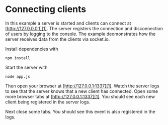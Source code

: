 # Connecting clients

In this example a server is started and clients can connect at [http://127.0.0.0.1][1]. The server registers the connection and disconnection of users by logging to the console. The example deomonstrates how the server receives data from the clients via socket.io.

Install dependencies with 
    
    npm install

Start the server with

    node app.js

Then open your browser at [http://127.0.0.1:1337][1]. Watch the server logs to see that the server knows that a new client has connected. Open some more browser tabs at [http://127.0.0.1:1337][1]. You should see each new client being registered in the server logs. 

Next close some tabs. You should see this event is also registered in the logs.

[1]: http://127.0.0.1:1337
[2]: http://getfirebug.com/

